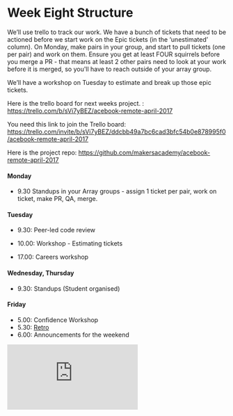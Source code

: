 # Week Eight Structure

We’ll use trello to track our work. We have a bunch of tickets that need to be actioned before we start work on the Epic tickets (in the ‘unestimated’ column). On Monday, make pairs in your group, and start to pull tickets (one per pair) and work on them. Ensure you get at least FOUR squirrels before you merge a PR - that means at least 2 other pairs need to look at your work before it is merged, so you'll have to reach outside of your array group.

We’ll have a workshop on Tuesday to estimate and break up those epic tickets.

Here is the trello board for next weeks project. : https://trello.com/b/sVi7yBEZ/acebook-remote-april-2017
 
You need this link to join the Trello board: https://trello.com/invite/b/sVi7yBEZ/ddcbb49a7bc6cad3bfc54b0e878995f0/acebook-remote-april-2017

Here is the project repo: https://github.com/makersacademy/acebook-remote-april-2017

#### Monday
- 9.30 Standups in your Array groups - assign 1 ticket per pair, work on ticket, make PR, QA, merge.

#### Tuesday

- 9.30: Peer-led code review
- 10.00: Workshop - Estimating tickets

- 17.00: Careers workshop

#### Wednesday, Thursday
- 9.30: Standups (Student organised)


#### Friday
- 5.00: Confidence Workshop
- 5.30: [Retro](https://github.com/makersacademy/course/blob/master/pills/student_retrospective.md)
- 6.00: Announcements for the weekend


![Tracking pixel](https://githubanalytics.herokuapp.com/course/sequence/remote/week08.md)

